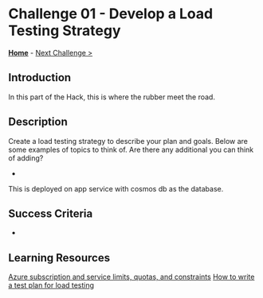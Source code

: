 # Challenge 01 - Develop a Load Testing Strategy

**[Home](../README.md)** - [Next Challenge >](./Challenge-02.md)

## Introduction

In this part of the Hack, this is where the rubber meet the road.
 

## Description

Create a load testing strategy to describe your plan and goals.  Below are some examples of topics to think of.  Are there any additional you can think of adding?

- 



This is deployed on app service with cosmos db as the database.
## Success Criteria

- 

## Learning Resources

[Azure subscription and service limits, quotas, and constraints](https://docs.microsoft.com/en-us/azure/azure-resource-manager/management/azure-subscription-service-limits)
[How to write a test plan for load testing](https://www.flood.io/blog/how-to-write-a-test-plan-for-load-testing)
